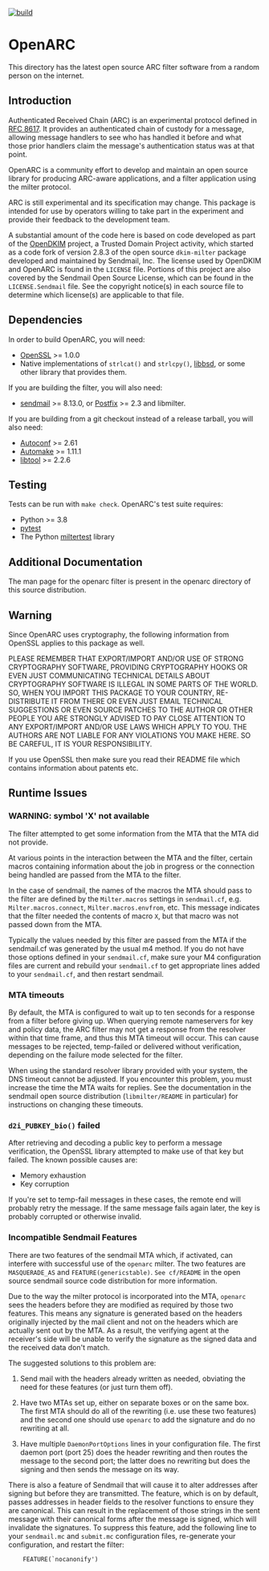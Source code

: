 [![build](https://github.com/flowerysong/OpenARC/actions/workflows/build.yml/badge.svg)](https://github.com/flowerysong/OpenARC/actions/workflows/build.yml)

# OpenARC

This directory has the latest open source ARC filter software from a
random person on the internet.

## Introduction

Authenticated Received Chain (ARC) is an experimental protocol
defined in [RFC 8617](https://www.rfc-editor.org/info/rfc8617). It
provides an authenticated chain of custody for a message, allowing
message handlers to see who has handled it before and what those prior
handlers claim the message's authentication status was at that point.

OpenARC is a community effort to develop and maintain an open source
library for producing ARC-aware applications, and a filter application
using the milter protocol.

ARC is still experimental and its specification may change. This
package is intended for use by operators willing to take part in the
experiment and provide their feedback to the development team.

A substantial amount of the code here is based on code developed as
part of the [OpenDKIM](http://www.opendkim.org/) project, a Trusted
Domain Project activity, which started as a code fork of version 2.8.3
of the open source `dkim-milter` package developed and maintained
by Sendmail, Inc. The license used by OpenDKIM and OpenARC is found
in the `LICENSE` file. Portions of this project are also covered
by the Sendmail Open Source License, which can be found in the
`LICENSE.Sendmail` file. See the copyright notice(s) in each source
file to determine which license(s) are applicable to that file.

## Dependencies

In order to build OpenARC, you will need:

* [OpenSSL](https://openssl.org) >= 1.0.0
* Native implementations of `strlcat()` and `strlcpy()`,
  [libbsd](https://libbsd.freedesktop.org/), or some other library that
  provides them.

If you are building the filter, you will also need:

* [sendmail](https://sendmail.org) >= 8.13.0, or
  [Postfix](https://www.postfix.org/) >= 2.3 and libmilter.

If you are building from a git checkout instead of a release tarball,
you will also need:

* [Autoconf](https://www.gnu.org/software/autoconf/) >= 2.61
* [Automake](https://www.gnu.org/software/automake/) >= 1.11.1
* [libtool](https://www.gnu.org/software/libtool/) >= 2.2.6

## Testing

Tests can be run with `make check`. OpenARC's test suite requires:

* Python >= 3.8
* [pytest](https://pytest.org)
* The Python [miltertest](https://pypi.org/project/miltertest/) library

## Additional Documentation

The man page for the openarc filter is present in the openarc
directory of this source distribution.

## Warning

Since OpenARC uses cryptography, the following information from OpenSSL
applies to this package as well.

PLEASE REMEMBER THAT EXPORT/IMPORT AND/OR USE OF STRONG CRYPTOGRAPHY
SOFTWARE, PROVIDING CRYPTOGRAPHY HOOKS OR EVEN JUST COMMUNICATING
TECHNICAL DETAILS ABOUT CRYPTOGRAPHY SOFTWARE IS ILLEGAL IN SOME
PARTS OF THE WORLD.  SO, WHEN YOU IMPORT THIS PACKAGE TO YOUR
COUNTRY, RE-DISTRIBUTE IT FROM THERE OR EVEN JUST EMAIL TECHNICAL
SUGGESTIONS OR EVEN SOURCE PATCHES TO THE AUTHOR OR OTHER PEOPLE
YOU ARE STRONGLY ADVISED TO PAY CLOSE ATTENTION TO ANY EXPORT/IMPORT
AND/OR USE LAWS WHICH APPLY TO YOU.  THE AUTHORS ARE NOT LIABLE FOR
ANY VIOLATIONS YOU MAKE HERE.  SO BE CAREFUL, IT IS YOUR RESPONSIBILITY.

If you use OpenSSL then make sure you read their README file which
contains information about patents etc.


## Runtime Issues

### WARNING: symbol 'X' not available

The filter attempted to get some information from the MTA that the MTA
did not provide.

At various points in the interaction between the MTA and the filter,
certain macros containing information about the job in progress or the
connection being handled are passed from the MTA to the filter.

In the case of sendmail, the names of the macros the MTA should
pass to the filter are defined by the `Milter.macros` settings in
`sendmail.cf`, e.g. `Milter.macros.connect`, `Milter.macros.envfrom`,
etc. This message indicates that the filter needed the contents of
macro `X`, but that macro was not passed down from the MTA.

Typically the values needed by this filter are passed from the MTA
if the sendmail.cf was generated by the usual m4 method. If you do
not have those options defined in your `sendmail.cf`, make sure your
M4 configuration files are current and rebuild your `sendmail.cf` to
get appropriate lines added to your `sendmail.cf`, and then restart
sendmail.

### MTA timeouts

By default, the MTA is configured to wait up to ten seconds for
a response from a filter before giving up. When querying remote
nameservers for key and policy data, the ARC filter may not get a
response from the resolver within that time frame, and thus this
MTA timeout will occur. This can cause messages to be rejected,
temp-failed or delivered without verification, depending on the
failure mode selected for the filter.

When using the standard resolver library provided with your
system, the DNS timeout cannot be adjusted. If you encounter this
problem, you must increase the time the MTA waits for replies.
See the documentation in the sendmail open source distribution
(`libmilter/README` in particular) for instructions on changing these
timeouts.

### `d2i_PUBKEY_bio()` failed

After retrieving and decoding a public key to perform a message
verification, the OpenSSL library attempted to make use of that key
but failed. The known possible causes are:

* Memory exhaustion
* Key corruption

If you're set to temp-fail messages in these cases, the remote end
will probably retry the message. If the same message fails again
later, the key is probably corrupted or otherwise invalid.

### Incompatible Sendmail Features

There are two features of the sendmail MTA which, if activated,
can interfere with successful use of the `openarc` milter. The two
features are `MASQUERADE_AS` and `FEATURE(genericstable)`. `See
cf/README` in the open source sendmail source code distribution for
more information.

Due to the way the milter protocol is incorporated into the MTA,
`openarc` sees the headers before they are modified as required by
those two features. This means any signature is generated based on the
headers originally injected by the mail client and not on the headers
which are actually sent out by the MTA. As a result, the verifying
agent at the receiver's side will be unable to verify the signature as
the signed data and the received data don't match.

The suggested solutions to this problem are:

1. Send mail with the headers already written as needed, obviating the
   need for these features (or just turn them off).

2. Have two MTAs set up, either on separate boxes or on the same box.
   The first MTA should do all of the rewriting (i.e. use these two
   features) and the second one should use `openarc` to add the signature
   and do no rewriting at all.

3. Have multiple `DaemonPortOptions` lines in your configuration file.
   The first daemon port (port 25) does the header rewriting and then
   routes the message to the second port; the latter does no rewriting
   but does the signing and then sends the message on its way.

There is also a feature of Sendmail that will cause it to alter
addresses after signing but before they are transmitted. The feature,
which is on by default, passes addresses in header fields to the
resolver functions to ensure they are canonical. This can result
in the replacement of those strings in the sent message with their
canonical forms after the message is signed, which will invalidate the
signatures. To suppress this feature, add the following line to your
`sendmail.mc` and `submit.mc` configuration files, re-generate your
configuration, and restart the filter:
```
	FEATURE(`nocanonify')
```

